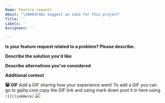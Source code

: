 ```yaml
---
Name: Feature request
About: "\U0001F4A1 Suggest an idea for this project"
Title: ''
Labels: ''
Assignees: ''

---
```


**Is your feature request related to a problem? Please describe.**
<!--- A clear and concise description of what the problem is. Ex. I'm always frustrated when [...]--->

**Describe the solution you'd like**
<!--- A clear and concise description of what you want to happen. --->

**Describe alternatives you've considered**
<!--- A clear and concise description of any alternative solutions or features you've considered. --->

**Additional context**
<!--- Add any other context or screenshots about the feature request here. --->

**😸 GIF**
Add a GIF sharing how your experience went! To add a GIF you can go to giphy.com copy the GIF link and using mark down post it in here using `![](linkHere)`
![](https://media.giphy.com/media/d3mlE7uhX8KFgEmY/giphy.gif?cid=ecf05e47nkbcrkgaoyf0fe6rhdlkrq79e1r7qky1zed0uiny&rid=giphy.gif&ct=g)
